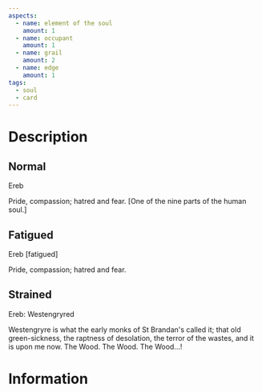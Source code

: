 ```yaml
---
aspects:
  - name: element of the soul
    amount: 1
  - name: occupant
    amount: 1
  - name: grail
    amount: 2
  - name: edge
    amount: 1
tags:
  - soul
  - card
---
```


# Description

## Normal
Ereb

Pride, compassion; hatred and fear. [One of the nine parts of the human soul.]
## Fatigued
Ereb [fatigued]

Pride, compassion; hatred and fear.
## Strained
Ereb: Westengryred

Westengryre is what the early monks of St Brandan's called it; that old green-sickness, the raptness of desolation, the terror of the wastes, and it is upon me now. The Wood. The Wood. The Wood...!
# Information